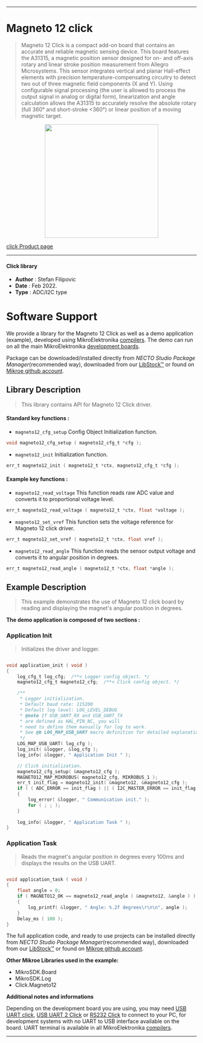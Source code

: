 
---
# Magneto 12 click

> Magneto 12 Click is a compact add-on board that contains an accurate and reliable magnetic sensing device. This board features the A31315, a magnetic position sensor designed for on- and off-axis rotary and linear stroke position measurement from Allegro Microsystems. This sensor integrates vertical and planar Hall-effect elements with precision temperature-compensating circuitry to detect two out of three magnetic field components (X and Y). Using configurable signal processing (the user is allowed to process the output signal in analog or digital form), linearization and angle calculation allows the A31315 to accurately resolve the absolute rotary (full 360° and short-stroke <360°) or linear position of a moving magnetic target.

<p align="center">
  <img src="https://download.mikroe.com/images/click_for_ide/magneto12_click.png" height=300px>
</p>

[click Product page](https://www.mikroe.com/magneto-12-click)

---


#### Click library

- **Author**        : Stefan Filipovic
- **Date**          : Feb 2022.
- **Type**          : ADC/I2C type


# Software Support

We provide a library for the Magneto 12 Click
as well as a demo application (example), developed using MikroElektronika
[compilers](https://www.mikroe.com/necto-studio).
The demo can run on all the main MikroElektronika [development boards](https://www.mikroe.com/development-boards).

Package can be downloaded/installed directly from *NECTO Studio Package Manager*(recommended way), downloaded from our [LibStock&trade;](https://libstock.mikroe.com) or found on [Mikroe github account](https://github.com/MikroElektronika/mikrosdk_click_v2/tree/master/clicks).

## Library Description

> This library contains API for Magneto 12 Click driver.

#### Standard key functions :

- `magneto12_cfg_setup` Config Object Initialization function.
```c
void magneto12_cfg_setup ( magneto12_cfg_t *cfg );
```

- `magneto12_init` Initialization function.
```c
err_t magneto12_init ( magneto12_t *ctx, magneto12_cfg_t *cfg );
```

#### Example key functions :

- `magneto12_read_voltage` This function reads raw ADC value and converts it to proportional voltage level.
```c
err_t magneto12_read_voltage ( magneto12_t *ctx, float *voltage );
```

- `magneto12_set_vref` This function sets the voltage reference for Magneto 12 click driver.
```c
err_t magneto12_set_vref ( magneto12_t *ctx, float vref );
```

- `magneto12_read_angle` This function reads the sensor output voltage and converts it to angular position in degrees.
```c
err_t magneto12_read_angle ( magneto12_t *ctx, float *angle );
```

## Example Description

> This example demonstrates the use of Magneto 12 click board by reading and displaying the magnet's angular position in degrees.

**The demo application is composed of two sections :**

### Application Init

> Initializes the driver and logger.

```c

void application_init ( void )
{
    log_cfg_t log_cfg;  /**< Logger config object. */
    magneto12_cfg_t magneto12_cfg;  /**< Click config object. */

    /** 
     * Logger initialization.
     * Default baud rate: 115200
     * Default log level: LOG_LEVEL_DEBUG
     * @note If USB_UART_RX and USB_UART_TX 
     * are defined as HAL_PIN_NC, you will 
     * need to define them manually for log to work. 
     * See @b LOG_MAP_USB_UART macro definition for detailed explanation.
     */
    LOG_MAP_USB_UART( log_cfg );
    log_init( &logger, &log_cfg );
    log_info( &logger, " Application Init " );

    // Click initialization.
    magneto12_cfg_setup( &magneto12_cfg );
    MAGNETO12_MAP_MIKROBUS( magneto12_cfg, MIKROBUS_1 );
    err_t init_flag = magneto12_init( &magneto12, &magneto12_cfg );
    if ( ( ADC_ERROR == init_flag ) || ( I2C_MASTER_ERROR == init_flag ) )
    {
        log_error( &logger, " Communication init." );
        for ( ; ; );
    }
    
    log_info( &logger, " Application Task " );
}

```

### Application Task

> Reads the magnet's angular position in degrees every 100ms and displays the results on the USB UART.

```c

void application_task ( void )
{
    float angle = 0;
    if ( MAGNETO12_OK == magneto12_read_angle ( &magneto12, &angle ) )
    {
        log_printf( &logger, " Angle: %.2f degrees\r\n\n", angle );
    }
    Delay_ms ( 100 );
}

```

The full application code, and ready to use projects can be installed directly from *NECTO Studio Package Manager*(recommended way), downloaded from our [LibStock&trade;](https://libstock.mikroe.com) or found on [Mikroe github account](https://github.com/MikroElektronika/mikrosdk_click_v2/tree/master/clicks).

**Other Mikroe Libraries used in the example:**

- MikroSDK.Board
- MikroSDK.Log
- Click.Magneto12

**Additional notes and informations**

Depending on the development board you are using, you may need
[USB UART click](https://www.mikroe.com/usb-uart-click),
[USB UART 2 Click](https://www.mikroe.com/usb-uart-2-click) or
[RS232 Click](https://www.mikroe.com/rs232-click) to connect to your PC, for
development systems with no UART to USB interface available on the board. UART
terminal is available in all MikroElektronika
[compilers](https://shop.mikroe.com/compilers).

---
